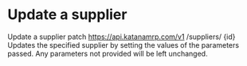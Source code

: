 # Update a supplier

Update a supplier patch https://api.katanamrp.com/v1 /suppliers/ {id} Updates the
specified supplier by setting the values of the parameters passed. Any parameters not
provided will be left unchanged.
